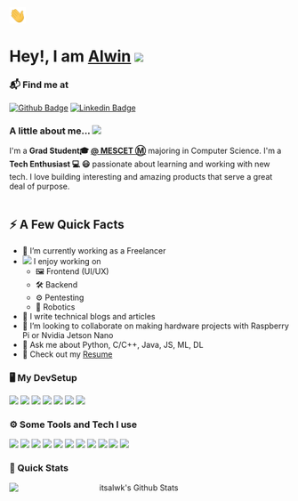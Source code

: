 <img width="30px" margin="0px" src="https://raw.githubusercontent.com/ABSphreak/ABSphreak/master/gifs/Hi.gif">
<h1>Hey!, I am <a href="https://github.com/itsalwk">Alwin</a> <img height="30px" src="https://emojis.slackmojis.com/emojis/images/1531849430/4246/blob-sunglasses.gif?1531849430"></h1>
</h1>

### 📬 Find me at
[![Github Badge](http://img.shields.io/badge/-Github-black?style=flat-square&logo=github&link=https://github.com/itsalwk/)](https://github.com/itsalwk/) 
[![Linkedin Badge](https://img.shields.io/badge/-LinkedIn-blue?style=flat-square&logo=linkedin&logoColor=white&link=https://www.linkedin.com/in/alwinkunjumon/)](https://www.linkedin.com/in/alwinkunjumon)


### A little about me...  <img src="https://media.giphy.com/media/VgCDAzcKvsR6OM0uWg/giphy.gif" width="50"> 
I'm a **Grad Student🎓 [@ MESCET Ⓜ️](https://www.mescet.ac.in/)** majoring in Computer Science. I'm a **Tech Enthusiast 💻 😃** passionate about learning and working with new tech. I love building interesting and amazing products that serve a great deal of purpose. <br/><br/>




## ⚡️ A Few Quick Facts

- 🔭 I’m currently working as a Freelancer
- <img src="https://media.giphy.com/media/WUlplcMpOCEmTGBtBW/giphy.gif" width="30">  I enjoy working on
  - 🖼 Frontend (UI/UX)
  - 🛠 Backend
  - ⚙️ Pentesting 
  - 🤖 Robotics
- 📝 I write technical blogs and articles
- 👯 I’m looking to collaborate on making hardware projects with Raspberry Pi or Nvidia Jetson Nano
- 💬 Ask me about Python, C/C++, Java, JS, ML, DL
- 📙 Check out my [Resume](https://www.linkedin.com/in/alwinkunjumon/)

  
### 🖥️ My DevSetup
<img src="https://img.shields.io/badge/Zenbook 14X OLED-555555.svg?&style=flat-square&logo=Asus&logoColor=E2231A"> <img src="https://img.shields.io/badge/Windows 11 Home-555555.svg?&style=flat-square&logo=windows11&logoColor=0078D6"> <img src="https://img.shields.io/badge/Chrome-555555.svg?&style=flat-square&logo=google-chrome&logoColor=FABC0C"> <img src="https://img.shields.io/badge/VS Code-555555.svg?style=flat-square&logo=visual-studio-code&logoColor=007ACC"> <img src="https://img.shields.io/badge/Terminal-555555.svg?&style=flat-square&logo=terminal&logoColor=white"> <img src="https://img.shields.io/badge/Jupyter-555555.svg?&style=flat-square&logo=jupyter&logoColor=F37626"> <img src="https://img.shields.io/badge/Spotify-555555.svg?&style=flat-square&logo=spotify&logoColor=1ED760"> 
### ⚙️ Some Tools and Tech I use
<code><img height="30" src="https://cdn.jsdelivr.net/gh/devicons/devicon@latest/icons/bash/bash-plain.svg"></code>
<code><img height="30" src="https://cdn.jsdelivr.net/gh/devicons/devicon/icons/linux/linux-original.svg"></code>
<code><img height="30" src="https://cdn.jsdelivr.net/gh/devicons/devicon@latest/icons/csharp/csharp-plain.svg" /></code>
<code><img height="30" src="https://cdn.jsdelivr.net/gh/devicons/devicon@latest/icons/cplusplus/cplusplus-plain.svg" /></code>
<code><img height="30" src="https://cdn.jsdelivr.net/gh/devicons/devicon@latest/icons/java/java-original.svg" /></code>
<code><img height="30" src="https://cdn.jsdelivr.net/gh/devicons/devicon@latest/icons/spring/spring-original.svg" /></code>
<code><img height="30" src="https://cdn.jsdelivr.net/gh/devicons/devicon@latest/icons/javascript/javascript-plain.svg" /></code>
<code><img height="30" src="https://cdn.jsdelivr.net/gh/devicons/devicon@latest/icons/nodejs/nodejs-plain.svg" /></code>
<code><img height="30" src="https://cdn.jsdelivr.net/gh/devicons/devicon/icons/python/python-plain.svg" /></code>
<code><img height="30" src="https://cdn.jsdelivr.net/gh/devicons/devicon@latest/icons/django/django-plain.svg" /></code>
<code><img height="30" src="https://cdn.jsdelivr.net/gh/devicons/devicon@latest/icons/docker/docker-plain.svg" /></code>

### 🚀 Quick Stats
<p align="center">
<img width="450" align="left" src="https://github-readme-stats.vercel.app/api?username=itsalwk&show_icons=true&theme=gruvbox" alt="itsalwk's Github Stats" />
</p>



